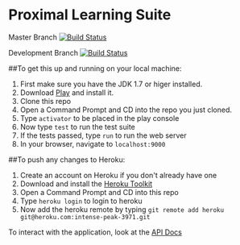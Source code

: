Proximal Learning Suite
=================================

Master Branch [![Build Status](https://travis-ci.org/silbermm/proximal.svg?branch=master)](https://travis-ci.org/silbermm/proximal)

Development Branch [![Build Status](https://travis-ci.org/silbermm/proximal.svg?branch=develop)](https://travis-ci.org/silbermm/proximal)


##To get this up and running on your local machine:

1. First make sure you have the JDK 1.7 or higer installed. 
2. Download [Play](https://www.playframework.com/download) and install it. 
3. Clone this repo
4. Open a Command Prompt and CD into the repo you just cloned. 
5. Type `activator` to be placed in the play console
6. Now type `test` to run the test suite
7. If the tests passed, type `run` to run the web server
8. In your browser, navigate to `localhost:9000`


##To push any changes to Heroku:
1. Create an account on Heroku if you don't already have one
2. Download and install the [Heroku Toolkit](https://toolbelt.heroku.com/)
3. Open a Command Prompt and CD into this repo
4. Type `heroku login` to login to heroku
5. Now add the heroku remote by typing `git remote add heroku git@heroku.com:intense-peak-3971.git`

To interact with the application, look at the [API Docs](docs/README.md)

